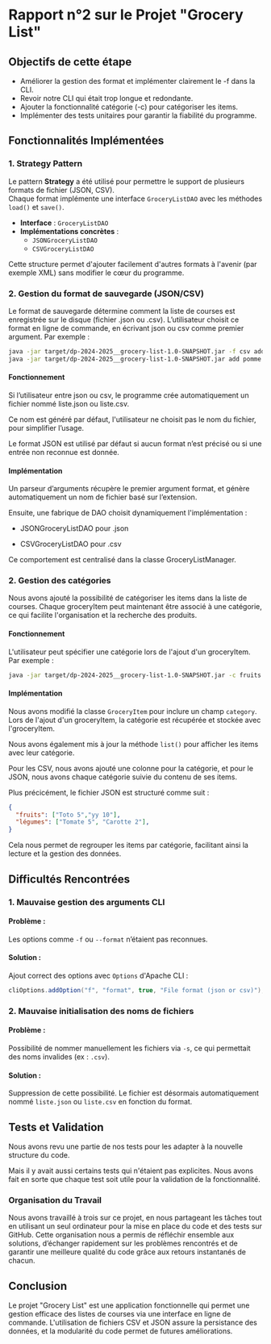# Rapport n°2 sur le Projet "Grocery List"



## Objectifs de cette étape

- Améliorer la gestion des format et implémenter clairement le -f dans la CLI.
- Revoir notre CLI qui était trop longue et redondante.
- Ajouter la fonctionnalité catégorie (-c) pour catégoriser les items.
- Implémenter des tests unitaires pour garantir la fiabilité du programme.

## Fonctionnalités Implémentées

### 1. Strategy Pattern
Le pattern **Strategy** a été utilisé pour permettre le support de plusieurs formats de fichier (JSON, CSV).  
Chaque format implémente une interface `GroceryListDAO` avec les méthodes `load()` et `save()`.

- **Interface** : `GroceryListDAO`  
- **Implémentations concrètes** :
  - `JSONGroceryListDAO`
  - `CSVGroceryListDAO`

Cette structure permet d'ajouter facilement d'autres formats à l'avenir (par exemple XML) sans modifier le cœur du programme.


### 2. Gestion du format de sauvegarde (JSON/CSV)
Le format de sauvegarde détermine comment la liste de courses est enregistrée sur le disque (fichier .json ou .csv). L’utilisateur choisit ce format en ligne de commande, en écrivant json ou csv comme premier argument. Par exemple :


````bash 
java -jar target/dp-2024-2025__grocery-list-1.0-SNAPSHOT.jar -f csv add tomates 5
java -jar target/dp-2024-2025__grocery-list-1.0-SNAPSHOT.jar add pomme 2
````

#### Fonctionnement
Si l’utilisateur entre json ou csv, le programme crée automatiquement un fichier nommé liste.json ou liste.csv.

Ce nom est généré par défaut, l'utilisateur ne choisit pas le nom du fichier, pour simplifier l’usage.

Le format JSON est utilisé par défaut si aucun format n’est précisé ou si une entrée non reconnue est donnée.

#### Implémentation
Un parseur d’arguments récupère le premier argument format, et génère automatiquement un nom de fichier basé sur l’extension.

Ensuite, une fabrique de DAO choisit dynamiquement l'implémentation :

- JSONGroceryListDAO pour .json

- CSVGroceryListDAO pour .csv

Ce comportement est centralisé dans la classe GroceryListManager.

### 2. Gestion des catégories

Nous avons ajouté la possibilité de catégoriser les items dans la liste de courses. Chaque groceryItem peut maintenant être associé à une catégorie, ce qui facilite l'organisation et la recherche des produits.

#### Fonctionnement

L'utilisateur peut spécifier une catégorie lors de l'ajout d'un groceryItem. Par exemple :

```bash
java -jar target/dp-2024-2025__grocery-list-1.0-SNAPSHOT.jar -c fruits add pomme 2
```

#### Implémentation

Nous avons modifié la classe `GroceryItem` pour inclure un champ `category`. Lors de l'ajout d'un groceryItem, la catégorie est récupérée et stockée avec l'groceryItem.

Nous avons également mis à jour la méthode `list()` pour afficher les items avec leur catégorie.

Pour les CSV, nous avons ajouté une colonne pour la catégorie, et pour le JSON, nous avons chaque catégorie suivie du contenu de ses items.

Plus précicément, le fichier JSON est structuré comme suit :

```json
{
  "fruits": ["Toto 5","yy 10"], 
  "légumes": ["Tomate 5", "Carotte 2"],
}
```

Cela nous permet de regrouper les items par catégorie, facilitant ainsi la lecture et la gestion des données.



## Difficultés Rencontrées
### 1. Mauvaise gestion des arguments CLI
#### Problème :
Les options comme `-f` ou `--format` n’étaient pas reconnues.

#### Solution :
Ajout correct des options avec `Options` d'Apache CLI :
```java
cliOptions.addOption("f", "format", true, "File format (json or csv)");
```

### 2. Mauvaise initialisation des noms de fichiers
#### Problème :
Possibilité de nommer manuellement les fichiers via `-s`, ce qui permettait des noms invalides (ex : `.csv`).

#### Solution :
Suppression de cette possibilité. Le fichier est désormais automatiquement nommé `liste.json` ou `liste.csv` en fonction du format.

## Tests et Validation

Nous avons revu une partie de nos tests pour les adapter à la nouvelle structure du code.

Mais il y avait aussi certains tests qui n'étaient pas explicites. Nous avons fait en sorte que chaque test soit utile pour la validation de la fonctionnalité.

### Organisation du Travail  
Nous avons travaillé à trois sur ce projet, en nous partageant les tâches tout en utilisant un seul ordinateur pour la mise en place du code et des tests sur GitHub. Cette organisation nous a permis de réfléchir ensemble aux solutions, d’échanger rapidement sur les problèmes rencontrés et de garantir une meilleure qualité du code grâce aux retours instantanés de chacun.  

## Conclusion

Le projet "Grocery List" est une application fonctionnelle qui permet une gestion efficace des listes de courses via une interface en ligne de commande. L'utilisation de fichiers CSV et JSON assure la persistance des données, et la modularité du code permet de futures améliorations.